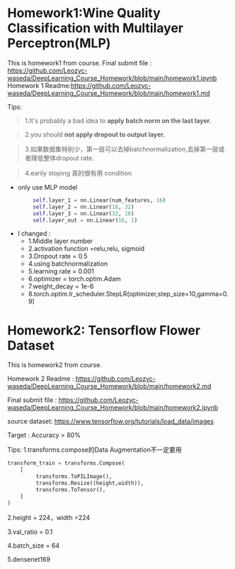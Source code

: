 # Homework1:Wine Quality Classification with Multilayer Perceptron(MLP)
This is homework1 from course.
Final submit file : https://github.com/Leozyc-waseda/DeepLearning_Course_Homework/blob/main/homework1.ipynb
Homework 1 Readme:https://github.com/Leozyc-waseda/DeepLearning_Course_Homework/blob/main/homework1.md

Tips:
>1.It's probably a bad idea to **apply batch norm on the last layer.**

>2.you should **not apply dropout to output layer.**

>3.如果数据集特别少，第一层可以去掉batchnormalization,去掉第一层或者降低整体dropout rate.

>4.earily stoping 真的很有用
condition
- only use MLP model
```python
        self.layer_1 = nn.Linear(num_features, 16)  
        self.layer_2 = nn.Linear(16, 32)  
        self.layer_3 = nn.Linear(32, 16)  
        self.layer_out = nn.Linear(16, 1)  
```
- I changed  :
  -  1.Middle layer number
  -  2.activation function =relu,relu, sigmoid
  -  3.Dropout rate = 0.5
  -  4.using batchnormalization
  -  5.learning rate = 0.001
  -  6.optimizer = torch.optim.Adam
  -  7.weight_decay = 1e-6
  -  8.torch.optim.lr_scheduler.StepLR(optimizer,step_size=10,gamma=0.9)

# Homework2: Tensorflow Flower Dataset

This is homework2 from course.

Homework 2 Readme : https://github.com/Leozyc-waseda/DeepLearning_Course_Homework/blob/main/homework2.md

Final submit file : https://github.com/Leozyc-waseda/DeepLearning_Course_Homework/blob/main/homework2.ipynb

source dataset: https://www.tensorflow.org/tutorials/load_data/images


Target : Accuracy > 80%

Tips:
1.transforms.compose的Data Augmentation不一定要用
```python
transform_train = transforms.Compose(
    [
         transforms.ToPILImage(),
         transforms.Resize((height,width)), 
         transforms.ToTensor(),
    ]
)
```


2.height = 224，width =224

3.val_ratio = 0.1

4.batch_size = 64

5.densenet169
